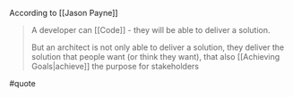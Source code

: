 According to [[Jason Payne]]

> A developer can [[Code]] - they will be able to deliver a solution.
> 
> But an architect is not only able to deliver a solution, they deliver the solution that people want (or think they want), that also [[Achieving Goals|achieve]] the purpose for stakeholders

#quote
